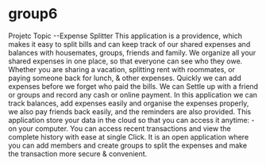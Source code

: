 # group6
Projetc Topic --Expense Splitter
This application is a providence, which makes it easy to split bills and can keep track of our shared expenses and balances with housemates, groups, friends and family. We organize all your shared expenses in one place, so that everyone can see who they owe. Whether you are sharing a vacation, splitting rent with roommates, or paying someone back for lunch, & other expenses. Quickly we can add expenses before we forget who paid the bills. We can Settle up with a friend or groups and record any cash or online payment. In this application we can track balances, add expenses easily and organise the expenses properly, we also pay friends back easily, and the reminders are also provided. This application store your data in the cloud so that you can access it anytime: - on your computer. You can access recent transactions and view the complete history with ease at single Click. It is an open application where you can add members and create groups to split the expenses and make the transaction more secure & convenient.
